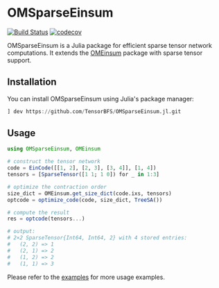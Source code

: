# OMSparseEinsum

[![Build Status](https://github.com/TensorBFS/OMSparseEinsum.jl/actions/workflows/CI.yml/badge.svg?branch=main)](https://github.com/TensorBFS/OMSparseEinsum.jl/actions/workflows/CI.yml?query=branch%3Amain)
[![codecov](https://codecov.io/gh/TensorBFS/OMSparseEinsum.jl/graph/badge.svg?token=fFtv7OCNuG)](https://codecov.io/gh/TensorBFS/OMSparseEinsum.jl)

OMSparseEinsum is a Julia package for efficient sparse tensor network computations. It extends the [OMEinsum](https://github.com/Jutho/OMEinsum.jl) package with sparse tensor support.

## Installation

You can install OMSparseEinsum using Julia's package manager:

```julia
] dev https://github.com/TensorBFS/OMSparseEinsum.jl.git
```

## Usage
```julia
using OMSparseEinsum, OMEinsum

# construct the tensor network
code = EinCode([[1, 2], [2, 3], [3, 4]], [1, 4])
tensors = [SparseTensor([1 1; 1 0]) for _ in 1:3]

# optimize the contraction order
size_dict = OMEinsum.get_size_dict(code.ixs, tensors)
optcode = optimize_code(code, size_dict, TreeSA())

# compute the result
res = optcode(tensors...)

# output:
# 2×2 SparseTensor{Int64, Int64, 2} with 4 stored entries:
#   (2, 2) => 1
#   (2, 1) => 2
#   (1, 2) => 2
#   (1, 1) => 3
```

Please refer to the [examples](example/) for more usage examples.
